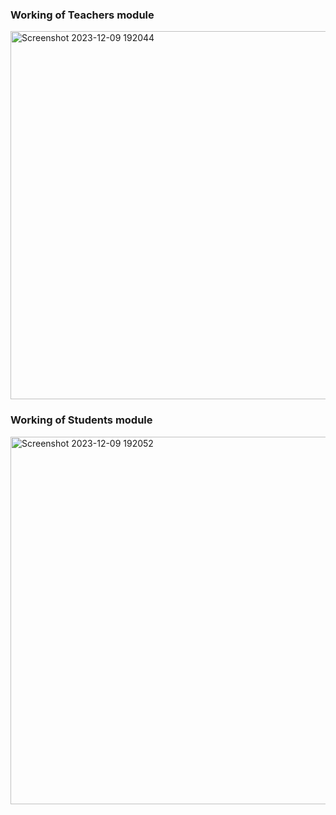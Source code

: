 ### Working of Teachers module
<img width="589" alt="Screenshot 2023-12-09 192044" src="https://github.com/OmNikam04/LearnEase/assets/80584774/fcfa06f3-1df3-4563-ae16-83700a5b9d82">

### Working of Students module
<img width="588" alt="Screenshot 2023-12-09 192052" src="https://github.com/OmNikam04/LearnEase/assets/80584774/8645dea3-ef43-4100-bfcb-751169188c70">
